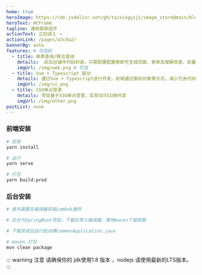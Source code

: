```yaml
---
home: true
heroImage: https://cdn.jsdelivr.net/gh/taixingyiji/image_store@main/blog/logo/img.png
heroText: HCFrame
tagline: 通用框架组件
actionText: 立刻进入 →
actionLink: /pages/a3c9a2/
bannerBg: auto 
features: # 可选的
  - title: 单表查询/联合查询
    details:  前后台操作代码封装，只需配置配置表即可生成页面、表单及增删改查，批量新增，批量修改等功能。
    imgUrl: /img/web.png # 可选
  - title: Vue + Typescript 驱动
    details: 通过Vue + Typescript进行开发，前端通过面向对象等方式，减小冗余代码，组件化重复标签，进行快速开发。
    imgUrl: /img/ui.png
  - title: SSO单点登录
    details: 项目基于SSO单点登录，实现SESSION共享
    imgUrl: /img/other.png
postList: none
---
```


### 前端安装

``` bash
# 安装
yarn install

# 运行
yarn serve

# 打包
yarn build:prod
```

### 后台安装
``` bash
# 首先需要在编译器安装Lombok插件

# 后台为SpringBoot项目，下载后导入编译器，等待maven下载依赖

# 下载完成后运行启动类CommonApplication.java

# maven 打包
mvn clean package
```

::: warning 注意
请确保你的 jdk使用1.8 版本 ，nodejs 请使用最新的LTS版本。
:::
